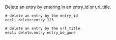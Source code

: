 Delete an entry by entering in an entry_id or url_title.

```
# delete an entry by the entry_id
eecli delete:entry 123

# delete an entry by the url_title
eecli delete:entry entry_be_gone
```